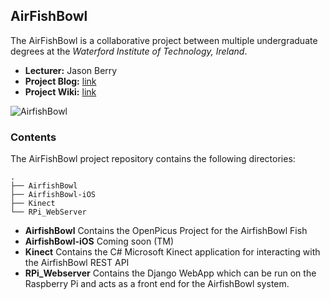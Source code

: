 ## AirFishBowl
The AirFishBowl is a collaborative project between multiple undergraduate degrees at the _Waterford Institute of Technology, Ireland_.

- __Lecturer:__ Jason Berry
- __Project Blog:__ [link](http://www.airfishbowl.com "Project Blog")
- __Project Wiki:__ [link](https://github.com/ElectronicsWIT/AirFishBowl/wiki "Project Wiki")


![AirfishBowl](http://electronicswit.github.com/AirFishBowl/airfishbowl-task-layout.png)


### Contents
The AirFishBowl project repository contains the following directories:

    .
    ├── AirfishBowl 
    ├── AirfishBowl-iOS
    ├── Kinect
    └── RPi_WebServer



- __AirfishBowl__ Contains the OpenPicus Project for the AirfishBowl Fish
- __AirfishBowl-iOS__ Coming soon (TM)
- __Kinect__ Contains the C# Microsoft Kinect application for interacting with the AirfishBowl REST API
- __RPi_Webserver__ Contains the Django WebApp which can be run on the Raspberry Pi and acts as a front end for the AirfishBowl system.
